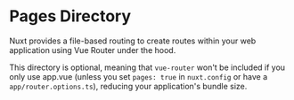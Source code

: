 # Pages Directory

Nuxt provides a file-based routing to create routes within your web application using Vue Router under the hood.

This directory is optional, meaning that `vue-router` won't be included if you only use app.vue (unless you set `pages:
true` in `nuxt.config` or have a `app/router.options.ts`), reducing your application's bundle size.